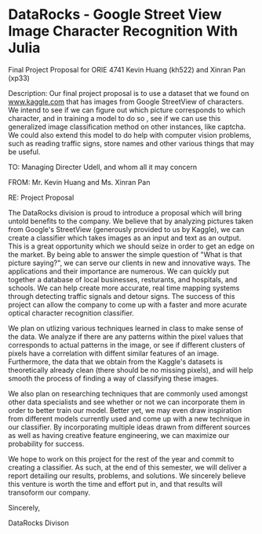 # DataRocks - Google Street View Image Character Recognition With Julia
Final Project Proposal for ORIE 4741
Kevin Huang (kh522) and Xinran Pan (xp33)

Description: Our final project proposal is to use a dataset that we found on www.kaggle.com that has images from Google StreetView of characters. We intend to see if we can figure out which picture corresponds to which character, and in training a model to do so , see if we can use this generalized image classification method on other instances, like captcha. We could also extend this model to do help with computer vision problems, such as reading traffic signs, store names and other various things that may be useful. 


TO: Managing Directer Udell, and whom all it may concern

FROM: Mr. Kevin Huang and Ms. Xinran Pan

RE: Project Proposal

  The DataRocks division is proud to introduce a proposal which will bring untold benefits to the company. We believe that by analyzing pictures taken from Google's StreetView (generously provided to us by Kaggle), we can create a classifier which takes images as an input and text as an output. This is a great opportunity which we should seize in order to get an edge on the market. By being able to answer the simple question of "What is that picture saying?", we can serve our clients in new and innovative ways. The applications and their importance are numerous. We can quickly put together a database of local businesses, resturants, and hospitals, and schools. We can help create more accurate, real time mapping systems through detecting traffic signals and detour signs. The success of this project can allow the company to come up with a faster and more acurate optical character recognition classifier. 
  
  We plan on utlizing various techniques learned in class to make sense of the data. We analyze if there are any patterns within the pixel values that corresponds to actual patterns in the image, or see if different clusters of pixels have a correlation with diffent similar features of an image. Furthermore, the data that we obtain from the Kaggle's datasets is theoretically already clean (there should be no missing pixels), and will help smooth the process of finding a way of classifying these images.
  
  We also plan on researching techniques that are commonly used amongst other data specialists and see whether or not we can incorporate them in order to better train our model. Better yet, we may even draw inspiration from different models currently used and come up with a new technique in our classifier. By incorporating multiple ideas drawn from different sources as well as having creative feature engineering, we can maximize our probability for success.
  
  We hope to work on this project for the rest of the year and commit to creating a classifier. As such, at the end of this semester, we will deliver a report detailing our results, problems, and solutions. We sincerely believe this venture is worth the time and effort put in, and that results will transoform our company. 
  
  Sincerely,
  
  DataRocks Divison

